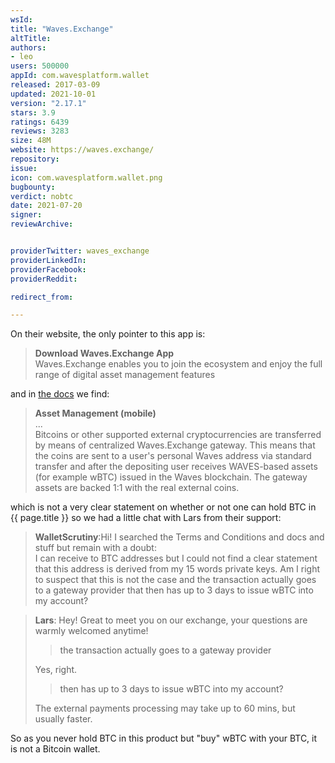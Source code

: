 ```yaml
---
wsId: 
title: "Waves.Exchange"
altTitle: 
authors:
- leo
users: 500000
appId: com.wavesplatform.wallet
released: 2017-03-09
updated: 2021-10-01
version: "2.17.1"
stars: 3.9
ratings: 6439
reviews: 3283
size: 48M
website: https://waves.exchange/
repository: 
issue: 
icon: com.wavesplatform.wallet.png
bugbounty: 
verdict: nobtc
date: 2021-07-20
signer: 
reviewArchive:


providerTwitter: waves_exchange
providerLinkedIn: 
providerFacebook: 
providerReddit: 

redirect_from:

---
```



On their website, the only pointer to this app is:

> **Download Waves.Exchange App**<br>
  Waves.Exchange enables you to join the ecosystem and enjoy the full range of
  digital asset management features

and in
[the docs](https://docs.waves.exchange/en/waves-exchange/waves-exchange-mobile/mobile-asset/)
we find:

> **Asset Management (mobile)**<br>
  ...<br>
  Bitcoins or other supported external cryptocurrencies are transferred by means of centralized Waves.Exchange gateway. This means that the coins are sent to a user's personal Waves address via standard transfer and after the depositing user receives WAVES-based assets (for example wBTC) issued in the Waves blockchain. The gateway assets are backed 1:1 with the real external coins.

which is not a very clear statement on whether or not one can hold BTC in
{{ page.title }} so we had a little chat with Lars from their support:

> **WalletScrutiny**:Hi! I searched the Terms and Conditions and docs and stuff
  but remain with a doubt:<br>
  I can receive to BTC addresses but I could not find a clear statement that this
  address is derived from my 15 words private keys. Am I right to suspect that
  this is not the case and the transaction actually goes to a gateway provider
  that then has up to 3 days to issue wBTC into my account?

<blockquote>
  <strong>Lars</strong>: Hey! Great to meet you on our exchange, your questions are warmly welcomed anytime!
  <blockquote>
    the transaction actually goes to a gateway provider
  </blockquote>
  ﻿Yes, right.
  <blockquote>
    then has up to 3 days to issue wBTC into my account?
  </blockquote>
  ﻿The external payments processing may take up to 60 mins, but usually faster.
</blockquote>

So as you never hold BTC in this product but "buy" wBTC with your BTC, it is not
a Bitcoin wallet.
